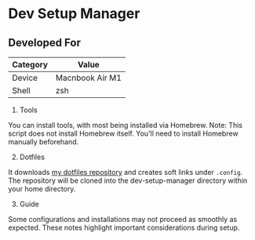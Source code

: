 # Dev Setup Manager

## Developed For

|Category|Value|
|---|---|
|Device|Macnbook Air M1|
|Shell|zsh|

1. Tools

You can install tools, with most being installed via Homebrew.
Note: This script does not install Homebrew itself. You'll need to install Homebrew manually beforehand.

2. Dotfiles

It downloads [my dotfiles repository](https://github.com/hsk-kr/dotfiles) and creates soft links under `.config`.
The repository will be cloned into the dev-setup-manager directory within your home directory.

3. Guide

Some configurations and installations may not proceed as smoothly as expected. These notes highlight important considerations during setup.
